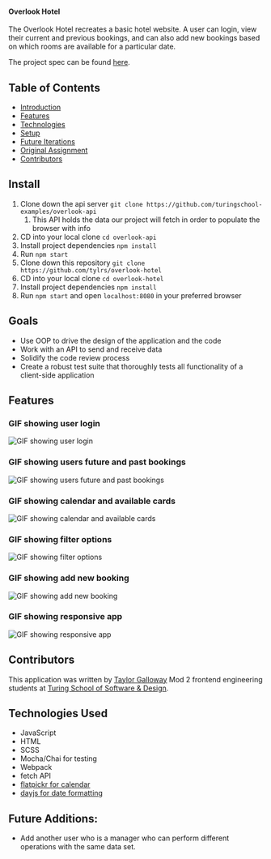 #### Overlook Hotel

The Overlook Hotel recreates a basic hotel website. A user can login, view their current and previous bookings, and can also add new bookings based on which rooms are available for a particular date.

The project spec can be found [here](https://frontend.turing.edu/projects/overlook.html).

## Table of Contents

- [Introduction](#introduction)
- [Features](#Demonstration)
- [Technologies](#Technologies)
- [Setup](#Setup/execution-Instructions)
- [Future Iterations](#Future)
- [Original Assignment](#Original)
- [Contributors](#Contributors)

## Install

1. Clone down the api server `git clone https://github.com/turingschool-examples/overlook-api`
   1. This API holds the data our project will fetch in order to populate the browser with info
2. CD into your local clone `cd overlook-api`
3. Install project dependencies `npm install`
4. Run `npm start`
5. Clone down this repository `git clone https://github.com/tylrs/overlook-hotel`
6. CD into your local clone `cd overlook-hotel`
7. Install project dependencies `npm install`
8. Run `npm start` and open `localhost:8080` in your preferred browser

## Goals
* Use OOP to drive the design of the application and the code
* Work with an API to send and receive data
* Solidify the code review process
* Create a robust test suite that thoroughly tests all functionality of a client-side application

## Features

### GIF showing user login
![GIF showing user login](./gifs/user-login.gif)

### GIF showing users future and past bookings
![GIF showing users future and past bookings](./gifs/user-bookings.gif)

### GIF showing calendar and available cards
![GIF showing calendar and available cards]()

### GIF showing filter options
![GIF showing filter options ]()

### GIF showing add new booking
![GIF showing add new booking]()

### GIF showing responsive app
![GIF showing responsive app]()

## Contributors

This application was written by [Taylor Galloway](https://github.com/tylrs) Mod 2 frontend engineering students at [Turing School of Software & Design](https://turing.edu/).

## Technologies Used

- JavaScript
- HTML
- SCSS
- Mocha/Chai for testing
- Webpack
- fetch API
- [flatpickr for calendar](https://flatpickr.js.org/)
- [dayjs for date formatting](https://day.js.org/)

## Future Additions:

* Add another user who is a manager who can perform different operations with the same data set.
